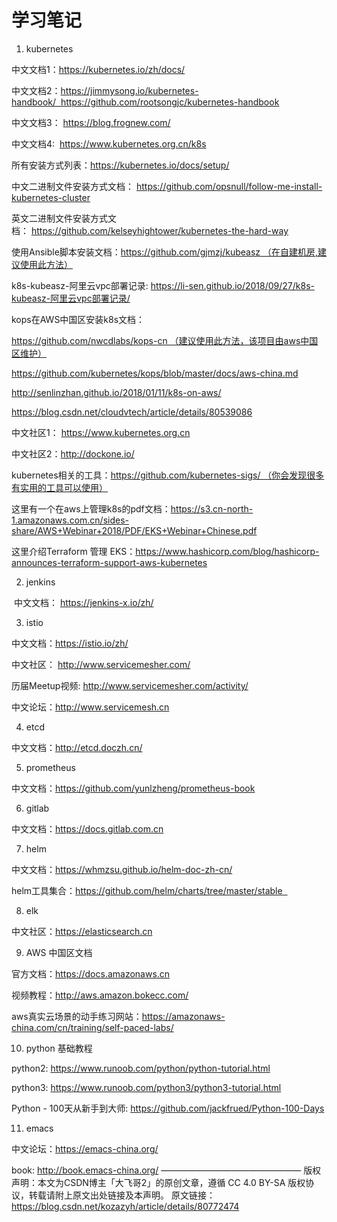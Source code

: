 # 学习笔记
1. kubernetes

中文文档1：https://kubernetes.io/zh/docs/

中文文档2：https://jimmysong.io/kubernetes-handbook/  https://github.com/rootsongjc/kubernetes-handbook

中文文档3： https://blog.frognew.com/

中文文档4:  https://www.kubernetes.org.cn/k8s

所有安装方式列表：https://kubernetes.io/docs/setup/

中文二进制文件安装方式文档： https://github.com/opsnull/follow-me-install-kubernetes-cluster

英文二进制文件安装方式文档： https://github.com/kelseyhightower/kubernetes-the-hard-way

使用Ansible脚本安装文档：https://github.com/gjmzj/kubeasz （在自建机房,建议使用此方法）

k8s-kubeasz-阿里云vpc部署记录: https://li-sen.github.io/2018/09/27/k8s-kubeasz-阿里云vpc部署记录/

kops在AWS中国区安装k8s文档：

https://github.com/nwcdlabs/kops-cn （建议使用此方法，该项目由aws中国区维护）

https://github.com/kubernetes/kops/blob/master/docs/aws-china.md

http://senlinzhan.github.io/2018/01/11/k8s-on-aws/

https://blog.csdn.net/cloudvtech/article/details/80539086

中文社区1： https://www.kubernetes.org.cn

中文社区2：http://dockone.io/

kubernetes相关的工具：https://github.com/kubernetes-sigs/ （你会发现很多有实用的工具可以使用）

这里有一个在aws上管理k8s的pdf文档：https://s3.cn-north-1.amazonaws.com.cn/sides-share/AWS+Webinar+2018/PDF/EKS+Webinar+Chinese.pdf

这里介绍Terraform 管理 EKS：https://www.hashicorp.com/blog/hashicorp-announces-terraform-support-aws-kubernetes

2. jenkins

 中文文档： https://jenkins-x.io/zh/

3. istio

中文文档：https://istio.io/zh/

中文社区： http://www.servicemesher.com/

历届Meetup视频: http://www.servicemesher.com/activity/

中文论坛：http://www.servicemesh.cn

4. etcd 

中文文档：http://etcd.doczh.cn/

5. prometheus

中文文档：https://github.com/yunlzheng/prometheus-book

6. gitlab

中文文档：https://docs.gitlab.com.cn

7. helm

中文文档：https://whmzsu.github.io/helm-doc-zh-cn/

helm工具集合：https://github.com/helm/charts/tree/master/stable  

8. elk

中文社区：https://elasticsearch.cn

9. AWS 中国区文档

官方文档：https://docs.amazonaws.cn

视频教程：http://aws.amazon.bokecc.com/

aws真实云场景的动手练习网站：https://amazonaws-china.com/cn/training/self-paced-labs/

10. python 基础教程

python2: https://www.runoob.com/python/python-tutorial.html

python3: https://www.runoob.com/python3/python3-tutorial.html

Python - 100天从新手到大师: https://github.com/jackfrued/Python-100-Days

11. emacs 

中文论坛：https://emacs-china.org/

book: http://book.emacs-china.org/
————————————————
版权声明：本文为CSDN博主「大飞哥2」的原创文章，遵循 CC 4.0 BY-SA 版权协议，转载请附上原文出处链接及本声明。
原文链接：https://blog.csdn.net/kozazyh/article/details/80772474
